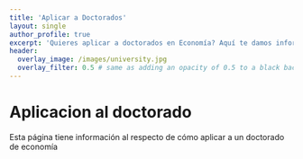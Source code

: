 ```yaml
---
title: 'Aplicar a Doctorados'
layout: single
author_profile: true
excerpt: 'Quieres aplicar a doctorados en Economía? Aquí te damos información al respecto!'
header:
  overlay_image: /images/university.jpg
  overlay_filter: 0.5 # same as adding an opacity of 0.5 to a black background
---
```


# Aplicacion al doctorado

Esta página tiene información al respecto de cómo aplicar a un doctorado de economía
